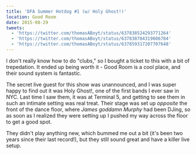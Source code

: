 ```yaml
---
title: 'DFA Summer Hotdog #1 (w/ Holy Ghost!)'
location: Good Room
date: 2015-08-29
tweets:
  - 'https://twitter.com/thomasABoyt/status/637838524293771264'
  - 'https://twitter.com/thomasABoyt/status/637838784319606784'
  - 'https://twitter.com/thomasABoyt/status/637859317207707648'
---
```


I don't really know how to do "clubs," so I bought a ticket to this with a bit of trepedation. It ended up being worth it - Good Room is a cool place, and their sound system is fantastic.

The secret live guest for this show was unannounced, and I was super happy to find out it was Holy Ghost!, one of the first bands I ever saw in NYC. Last time I saw them, it was at Terminal 5, and getting to see them in such an intimate setting was real treat. Their stage was set up *opposite* the front of the dance floor, where *James goddamn Murphy* had been DJing, so as soon as I realized they were setting up I pushed my way across the floor to get a good spot.

They didn't play anything new, which bummed me out a bit (it's been two years since their last record!), but they still sound great and have a killer live setup.